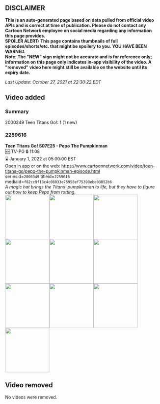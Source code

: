 ## DISCLAIMER
**This is an auto-generated page based on data pulled from official video APIs and is correct at time of publication. Please do not contact any Cartoon Network employee on social media regarding any information this page provides.**  
**SPOILER ALERT: This page contains thumbnails of full episodes/shorts/etc. that might be spoilery to you. YOU HAVE BEEN WARNED.**  
**Note: The "NEW" sign might not be accurate and is for reference only; information on this page only indicates in-app visibility of the video. A "removed" video here might still be available on the website until its expiry date.**  

_Last Update: October 27, 2021 at 22:30:22 EDT_
## Video added
### Summary
2000349 Teen Titans Go!: 1 (1 new)  
### 2259616
**Teen Titans Go! S07E25 - Pepo The Pumpkinman**  
🆕 TV-PG 🔒 11:08  
⌛ January 1, 2022 at 05:00:00 EST  
[Open in app](https://cnvideo.sercomkc.org/redirector.html?type=cnapp&seriesid=2000349&titleid=2259616&mediaid=f82cc9f13c4c08033e75958ef75390ebe03852b6) or on the web: https://www.cartoonnetwork.com/video/teen-titans-go/pepo-the-pumpkinman-episode.html  
seriesid=`2000349` titleid=`2259616` mediaid=`f82cc9f13c4c08033e75958ef75390ebe03852b6`  
_A magic hat brings the Titans' pumpkinman to life, but they have to figure out how to keep Pepo from rotting._  
<a href="https://s3.amazonaws.com/cartoonorchestrator/2259616_001_1280x720.jpg"><img src="https://s3.amazonaws.com/cartoonorchestrator/2259616_001_640x360.jpg" height="144px" /></a><a href="https://s3.amazonaws.com/cartoonorchestrator/2259616_002_1280x720.jpg"><img src="https://s3.amazonaws.com/cartoonorchestrator/2259616_002_640x360.jpg" height="144px" /></a><a href="https://s3.amazonaws.com/cartoonorchestrator/2259616_003_1280x720.jpg"><img src="https://s3.amazonaws.com/cartoonorchestrator/2259616_003_640x360.jpg" height="144px" /></a><a href="https://s3.amazonaws.com/cartoonorchestrator/2259616_004_1280x720.jpg"><img src="https://s3.amazonaws.com/cartoonorchestrator/2259616_004_640x360.jpg" height="144px" /></a><a href="https://s3.amazonaws.com/cartoonorchestrator/2259616_005_1280x720.jpg"><img src="https://s3.amazonaws.com/cartoonorchestrator/2259616_005_640x360.jpg" height="144px" /></a><a href="https://s3.amazonaws.com/cartoonorchestrator/2259616_006_1280x720.jpg"><img src="https://s3.amazonaws.com/cartoonorchestrator/2259616_006_640x360.jpg" height="144px" /></a><a href="https://s3.amazonaws.com/cartoonorchestrator/2259616_007_1280x720.jpg"><img src="https://s3.amazonaws.com/cartoonorchestrator/2259616_007_640x360.jpg" height="144px" /></a><a href="https://s3.amazonaws.com/cartoonorchestrator/2259616_008_1280x720.jpg"><img src="https://s3.amazonaws.com/cartoonorchestrator/2259616_008_640x360.jpg" height="144px" /></a><a href="https://s3.amazonaws.com/cartoonorchestrator/2259616_009_1280x720.jpg"><img src="https://s3.amazonaws.com/cartoonorchestrator/2259616_009_640x360.jpg" height="144px" /></a><a href="https://s3.amazonaws.com/cartoonorchestrator/2259616_010_1280x720.jpg"><img src="https://s3.amazonaws.com/cartoonorchestrator/2259616_010_640x360.jpg" height="144px" /></a>
## Video removed
No videos were removed.  
